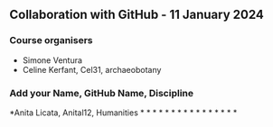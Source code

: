 ## Collaboration with GitHub - 11 January 2024

### Course organisers
* Simone Ventura
* Celine Kerfant, Cel31, archaeobotany

### Add your Name, GitHub Name, Discipline
*Anita Licata, Anital12, Humanities 
*
*
*
*
*
*
*
*
*
*
*
*
*
*
*
*
